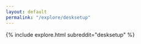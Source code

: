 ```yaml
---
layout: default
permalink: "/explore/desksetup"
---
```


<link rel="stylesheet" type="text/css" href="/static/css/explore.css">
{% include explore.html subreddit="desksetup" %}
